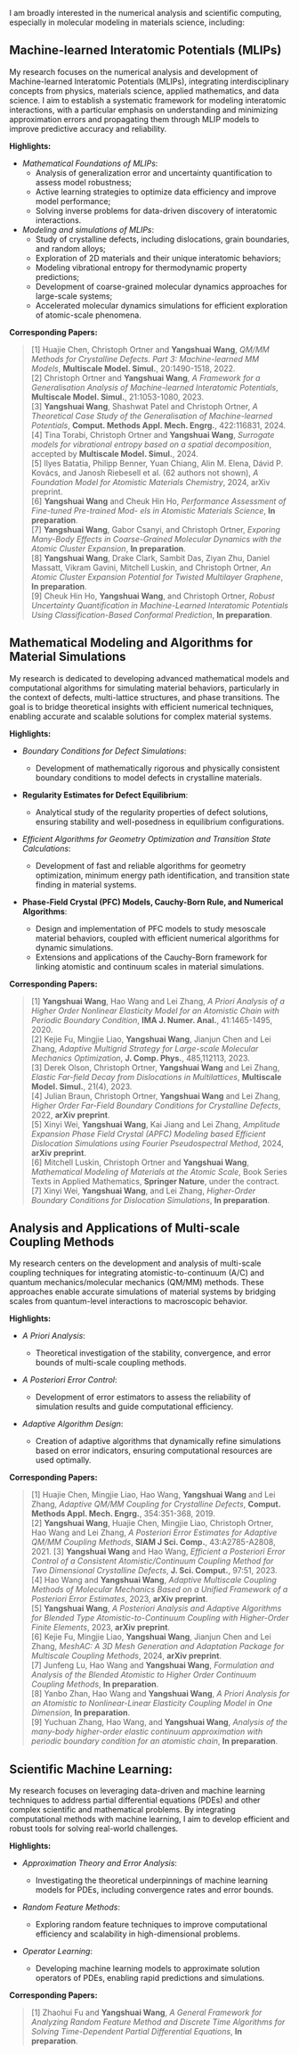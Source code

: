 I am broadly interested in the numerical analysis and scientific computing, especially in molecular modeling in materials science, including:

## Machine-learned Interatomic Potentials (MLIPs)

My research focuses on the numerical analysis and development of Machine-learned Interatomic Potentials (MLIPs), integrating interdisciplinary concepts from physics, materials science, applied mathematics, and data science. I aim to establish a systematic framework for modeling interatomic interactions, with a particular emphasis on understanding and minimizing approximation errors and propagating them through MLIP models to improve predictive accuracy and reliability.

**Highlights:**
- *Mathematical Foundations of MLIPs*: 
  - Analysis of generalization error and uncertainty quantification to assess model robustness;
  - Active learning strategies to optimize data efficiency and improve model performance;
  - Solving inverse problems for data-driven discovery of interatomic interactions.
- *Modeling and simulations of MLIPs*: 
  - Study of crystalline defects, including dislocations, grain boundaries, and random alloys;
  - Exploration of 2D materials and their unique interatomic behaviors;
  - Modeling vibrational entropy for thermodynamic property predictions;
  - Development of coarse-grained molecular dynamics approaches for large-scale systems;
  - Accelerated molecular dynamics simulations for efficient exploration of atomic-scale phenomena.



**Corresponding Papers:**  
>
> [1] Huajie Chen, Christoph Ortner and **Yangshuai Wang**, *QM/MM Methods for Crystalline Defects. Part 3: Machine-learned MM Models*, **Multiscale Model. Simul.**, 20:1490-1518, 2022.   
[2] Christoph Ortner and **Yangshuai Wang**, *A Framework for a Generalisation Analysis of Machine-learned Interatomic Potentials*, **Multiscale Model. Simul.**, 21:1053-1080, 2023.  
[3] **Yangshuai Wang**, Shashwat Patel and Christoph Ortner, *A Theoretical Case Study of the Generalisation of Machine-learned Potentials*, **Comput. Methods Appl. Mech. Engrg.**, 422:116831, 2024.  
[4] Tina Torabi, Christoph Ortner and **Yangshuai Wang**, *Surrogate models for vibrational entropy based on a spatial decomposition*, accepted by **Multiscale Model. Simul.**, 2024.   
[5] Ilyes Batatia, Philipp Benner, Yuan Chiang, Alin M. Elena, Dávid P. Kovács, and Janosh Riebesell et al. (62 authors not shown), *A Foundation Model for Atomistic Materials Chemistry*, 2024, arXiv preprint.   
[6] **Yangshuai Wang** and Cheuk Hin Ho, *Performance Assessment of Fine-tuned Pre-trained Mod-
els in Atomistic Materials Science*, **In preparation**.  
[7] **Yangshuai Wang**, Gabor Csanyi, and Christoph Ortner, *Exporing Many-Body Effects in Coarse-Grained Molecular Dynamics with the Atomic Cluster Expansion*, **In preparation**.  
[8] **Yangshuai Wang**, Drake Clark, Sambit Das, Ziyan Zhu, Daniel Massatt, Vikram Gavini, Mitchell Luskin, and Christoph Ortner, *An Atomic Cluster Expansion Potential for Twisted Multilayer Graphene*, **In preparation**.   
[9] Cheuk Hin Ho, **Yangshuai Wang**, and Christoph Ortner, *Robust Uncertainty Quantification in Machine-Learned Interatomic Potentials Using Classification-Based Conformal Prediction*, **In preparation**.




## Mathematical Modeling and Algorithms for Material Simulations

My research is dedicated to developing advanced mathematical models and computational algorithms for simulating material behaviors, particularly in the context of defects, multi-lattice structures, and phase transitions. The goal is to bridge theoretical insights with efficient numerical techniques, enabling accurate and scalable solutions for complex material systems.

**Highlights:**

- *Boundary Conditions for Defect Simulations*:
  - Development of mathematically rigorous and physically consistent boundary conditions to model defects in crystalline materials.

- **Regularity Estimates for Defect Equilibrium**:
  - Analytical study of the regularity properties of defect solutions, ensuring stability and well-posedness in equilibrium configurations.

- *Efficient Algorithms for Geometry Optimization and Transition State Calculations*:
  - Development of fast and reliable algorithms for geometry optimization, minimum energy path identification, and transition state finding in material systems.

- **Phase-Field Crystal (PFC) Models, Cauchy-Born Rule, and Numerical Algorithms**:
  - Design and implementation of PFC models to study mesoscale material behaviors, coupled with efficient numerical algorithms for dynamic simulations.
  - Extensions and applications of the Cauchy-Born framework for linking atomistic and continuum scales in material simulations.


**Corresponding Papers:**  
>
> [1] **Yangshuai Wang**, Hao Wang and Lei Zhang, *A Priori Analysis of a Higher Order Nonlinear Elasticity Model for an Atomistic Chain with Periodic Boundary Condition*, **IMA J. Numer. Anal.**, 41:1465-1495, 2020.    
[2] Kejie Fu, Mingjie Liao, **Yangshuai Wang**, Jianjun Chen and Lei Zhang, *Adaptive Multigrid Strategy for Large-scale Molecular Mechanics Optimization*, **J. Comp. Phys.**, 485,112113, 2023.  
[3] Derek Olson, Christoph Ortner, **Yangshuai Wang** and Lei Zhang, *Elastic Far-field Decay from Dislocations in Multilattices*, **Multiscale Model. Simul.**, 21(4), 2023.   
[4] Julian Braun, Christoph Ortner, **Yangshuai Wang** and Lei Zhang, *Higher Order Far-Field Boundary Conditions for Crystalline Defects*, 2022, **arXiv preprint**.       
[5] Xinyi Wei, **Yangshuai Wang**, Kai Jiang and Lei Zhang, *Amplitude Expansion Phase Field Crystal (APFC) Modeling based Efficient Dislocation Simulations using Fourier Pseudospectral Method*, 2024, **arXiv preprint**.   
[6] Mitchell Luskin, Christoph Ortner and **Yangshuai Wang**, *Mathematical Modeling of Materials at the Atomic Scale*, Book Series Texts in Applied Mathematics, **Springer Nature**, under the contract.  
[7] Xinyi Wei, **Yangshuai Wang**, and Lei Zhang, *Higher-Order Boundary Conditions for Dislocation
Simulations*, **In preparation**.  


## Analysis and Applications of Multi-scale Coupling Methods

My research centers on the development and analysis of multi-scale coupling techniques for integrating atomistic-to-continuum (A/C) and quantum mechanics/molecular mechanics (QM/MM) methods. These approaches enable accurate simulations of material systems by bridging scales from quantum-level interactions to macroscopic behavior.

**Highlights:**

- *A Priori Analysis*:
  - Theoretical investigation of the stability, convergence, and error bounds of multi-scale coupling methods.

- *A Posteriori Error Control*:
  - Development of error estimators to assess the reliability of simulation results and guide computational efficiency.

- *Adaptive Algorithm Design*:
  - Creation of adaptive algorithms that dynamically refine simulations based on error indicators, ensuring computational resources are used optimally.

**Corresponding Papers:**  
>
> [1] Huajie Chen, Mingjie Liao, Hao Wang, **Yangshuai Wang** and Lei Zhang, *Adaptive QM/MM Coupling for Crystalline Defects*, **Comput. Methods Appl. Mech. Engrg.**, 354:351-368, 2019.    
[2] **Yangshuai Wang**, Huajie Chen, Mingjie Liao, Christoph Ortner, Hao Wang and Lei Zhang, *A Posteriori Error Estimates for Adaptive QM/MM Coupling Methods*, **SIAM J Sci. Comp.**, 43:A2785-A2808, 2021. 
[3] **Yangshuai Wang** and Hao Wang, *Efficient a Posteriori Error Control of a Consistent Atomistic/Continuum Coupling Method for Two Dimensional Crystalline Defects*, **J. Sci. Comput.**, 97:51, 2023.   
[4] Hao Wang and **Yangshuai Wang**, *Adaptive Multiscale Coupling Methods of Molecular Mechanics Based on a Unified Framework of a Posteriori Error Estimates*, 2023, **arXiv preprint**.       
[5] **Yangshuai Wang**, *A Posteriori Analysis and Adaptive Algorithms for Blended Type Atomistic-to-Continuum Coupling with Higher-Order Finite Elements*, 2023, **arXiv preprint**.   
[6] Kejie Fu, Mingjie Liao, **Yangshuai Wang**, Jianjun Chen and Lei Zhang, *MeshAC: A 3D Mesh Generation and Adaptation Package for Multiscale Coupling Methods*, 2024, **arXiv preprint**.  
[7] Junfeng Lu, Hao Wang and **Yangshuai Wang**, *Formulation and Analysis of the Blended Atomistic to Higher Order Continuum Coupling Methods*, **In preparation**.   
[8] Yanbo Zhan, Hao Wang and **Yangshuai Wang**, *A Priori Analysis for an Atomistic to Nonlinear-Linear Elasticity
Coupling Model in One Dimension*, **In preparation**.  
[9] Yuchuan Zhang, Hao Wang, and **Yangshuai Wang**, *Analysis of the many-body higher-order elastic continuum
approximation with periodic boundary condition for an atomistic chain*, **In preparation**. 


## Scientific Machine Learning:

My research focuses on leveraging data-driven and machine learning techniques to address partial differential equations (PDEs) and other complex scientific and mathematical problems. By integrating computational methods with machine learning, I aim to develop efficient and robust tools for solving real-world challenges.

**Highlights:**

- *Approximation Theory and Error Analysis*:
  - Investigating the theoretical underpinnings of machine learning models for PDEs, including convergence rates and error bounds.

- *Random Feature Methods*:
  - Exploring random feature techniques to improve computational efficiency and scalability in high-dimensional problems.

- *Operator Learning*:
  - Developing machine learning models to approximate solution operators of PDEs, enabling rapid predictions and simulations.

**Corresponding Papers:**  
>
> [1] Zhaohui Fu and **Yangshuai Wang**, *A General Framework for Analyzing Random Feature Method and Discrete Time Algorithms for Solving Time-Dependent Partial Differential Equations*, **In preparation**.   